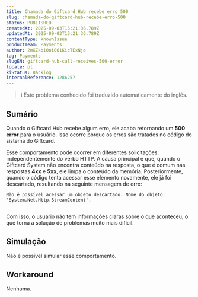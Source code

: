 ```yaml
---
title: Chamada do Giftcard Hub recebe erro 500
slug: chamada-do-giftcard-hub-recebe-erro-500
status: PUBLISHED
createdAt: 2025-09-03T15:21:36.789Z
updatedAt: 2025-09-03T15:21:36.789Z
contentType: knownIssue
productTeam: Payments
author: 2mXZkbi0oi061KicTExNjo
tag: Payments
slugEN: giftcard-hub-call-receives-500-error
locale: pt
kiStatus: Backlog
internalReference: 1286257
---
```


>ℹ️ Este problema conhecido foi traduzido automaticamente do inglês.

## Sumário


Quando o Giftcard Hub recebe algum erro, ele acaba retornando um **500 error** para o usuário. Isso ocorre porque os erros são tratados no código do sistema do Giftcard.

Esse comportamento pode ocorrer em diferentes solicitações, independentemente do verbo HTTP. A causa principal é que, quando o Giftcard System não encontra conteúdo na resposta, o que é comum nas respostas **4xx** e **5xx**, ele limpa o conteúdo da memória.
Posteriormente, quando o código tenta acessar esse elemento novamente, ele já foi descartado, resultando na seguinte mensagem de erro:


    Não é possível acessar um objeto descartado. Nome do objeto: 'System.Net.Http.StreamContent'.

##
Com isso, o usuário não tem informações claras sobre o que aconteceu, o que torna a solução de problemas muito mais difícil.
## Simulação


Não é possível simular esse comportamento.


## Workaround


Nenhuma.




